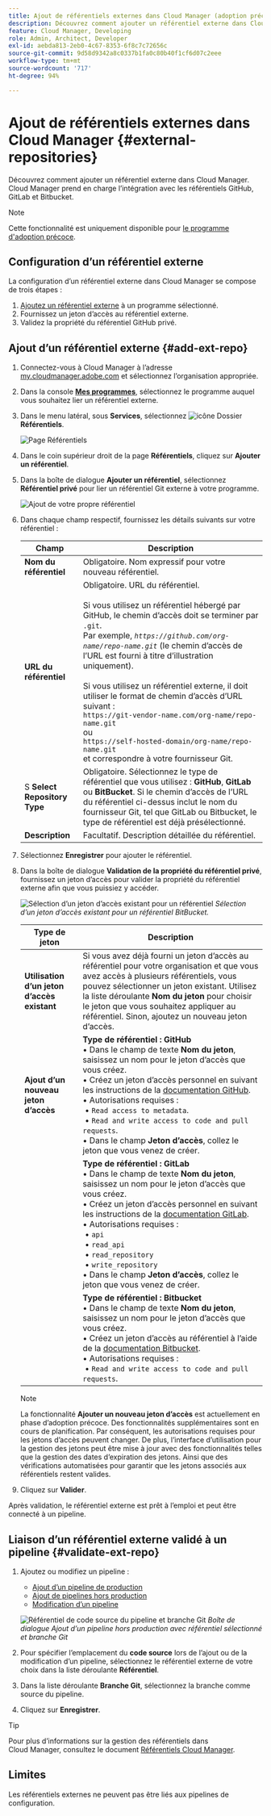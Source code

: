 ```yaml
---
title: Ajout de référentiels externes dans Cloud Manager (adoption précoce)
description: Découvrez comment ajouter un référentiel externe dans Cloud Manager. Cloud Manager prend en charge l’intégration avec les référentiels GitHub, GitLab et Bitbucket.
feature: Cloud Manager, Developing
role: Admin, Architect, Developer
exl-id: aebda813-2eb0-4c67-8353-6f8c7c72656c
source-git-commit: 9d58d9342a8c0337b1fa0c80b40f1cf6d07c2eee
workflow-type: tm+mt
source-wordcount: '717'
ht-degree: 94%

---
```


# Ajout de référentiels externes dans Cloud Manager {#external-repositories}

Découvrez comment ajouter un référentiel externe dans Cloud Manager. Cloud Manager prend en charge l’intégration avec les référentiels GitHub, GitLab et Bitbucket.

>[!NOTE]
>
>Cette fonctionnalité est uniquement disponible pour [le programme d&#39;adoption précoce](/help/implementing/cloud-manager/release-notes/current.md#early-adoption).

## Configuration d’un référentiel externe

La configuration d’un référentiel externe dans Cloud Manager se compose de trois étapes :

1. [Ajoutez un référentiel externe](#add-external-repo) à un programme sélectionné.
1. Fournissez un jeton d’accès au référentiel externe.
1. Validez la propriété du référentiel GitHub privé.


## Ajout d’un référentiel externe {#add-ext-repo}

1. Connectez-vous à Cloud Manager à l’adresse [my.cloudmanager.adobe.com](https://my.cloudmanager.adobe.com/) et sélectionnez l’organisation appropriée.

1. Dans la console **[Mes programmes](/help/implementing/cloud-manager/navigation.md#my-programs)**, sélectionnez le programme auquel vous souhaitez lier un référentiel externe.

1. Dans le menu latéral, sous **Services**, sélectionnez ![icône Dossier](https://spectrum.adobe.com/static/icons/workflow_18/Smock_Folder_18_N.svg) **Référentiels**.

   ![Page Référentiels](/help/implementing/cloud-manager/managing-code/assets/repositories-tab.png)

1. Dans le coin supérieur droit de la page **Référentiels**, cliquez sur **Ajouter un référentiel**.

1. Dans la boîte de dialogue **Ajouter un référentiel**, sélectionnez **Référentiel privé** pour lier un référentiel Git externe à votre programme.

   ![Ajout de votre propre référentiel](/help/implementing/cloud-manager/managing-code/assets/repositories-private-repo-type.png)

1. Dans chaque champ respectif, fournissez les détails suivants sur votre référentiel :

   | Champ | Description |
   | --- | --- |
   | **Nom du référentiel** | Obligatoire. Nom expressif pour votre nouveau référentiel. |
   | **URL du référentiel** | Obligatoire. URL du référentiel.<br><br> Si vous utilisez un référentiel hébergé par GitHub, le chemin d’accès doit se terminer par `.git`.<br>Par exemple, *`https://github.com/org-name/repo-name.git`* (le chemin d’accès de l’URL est fourni à titre d’illustration uniquement).<br><br>Si vous utilisez un référentiel externe, il doit utiliser le format de chemin d’accès d’URL suivant :<br>`https://git-vendor-name.com/org-name/repo-name.git`<br> ou <br>`https://self-hosted-domain/org-name/repo-name.git`<br> et correspondre à votre fournisseur Git. |
   | S **Select Repository Type** | Obligatoire. Sélectionnez le type de référentiel que vous utilisez : **GitHub**, **GitLab** ou **BitBucket**. Si le chemin d’accès de l’URL du référentiel ci-dessus inclut le nom du fournisseur Git, tel que GitLab ou Bitbucket, le type de référentiel est déjà présélectionné. |
   | **Description** | Facultatif. Description détaillée du référentiel. |

1. Sélectionnez **Enregistrer** pour ajouter le référentiel.

1. Dans la boîte de dialogue **Validation de la propriété du référentiel privé**, fournissez un jeton d’accès pour valider la propriété du référentiel externe afin que vous puissiez y accéder.

   ![Sélection d’un jeton d’accès existant pour un référentiel](/help/implementing/cloud-manager/managing-code/assets/repositories-exisiting-access-token.png)
   *Sélection d’un jeton d’accès existant pour un référentiel BitBucket.*

   | Type de jeton | Description |
   | --- | --- |
   | **Utilisation d’un jeton d’accès existant** | Si vous avez déjà fourni un jeton d’accès au référentiel pour votre organisation et que vous avez accès à plusieurs référentiels, vous pouvez sélectionner un jeton existant. Utilisez la liste déroulante **Nom du jeton** pour choisir le jeton que vous souhaitez appliquer au référentiel. Sinon, ajoutez un nouveau jeton d’accès. |
   | **Ajout d’un nouveau jeton d’accès** | **Type de référentiel : GitHub**<br>• Dans le champ de texte **Nom du jeton**, saisissez un nom pour le jeton d’accès que vous créez.<br>• Créez un jeton d’accès personnel en suivant les instructions de la [documentation GitHub](https://docs.github.com/fr/enterprise-server@3.14/authentication/keeping-your-account-and-data-secure/managing-your-personal-access-tokens).<br>• Autorisations requises : <br> • `Read access to metadata`.<br> • `Read and write access to code and pull requests`.<br>• Dans le champ **Jeton d’accès**, collez le jeton que vous venez de créer. |
   |  | **Type de référentiel : GitLab**<br>• Dans le champ de texte **Nom du jeton**, saisissez un nom pour le jeton d’accès que vous créez.<br>• Créez un jeton d’accès personnel en suivant les instructions de la [documentation GitLab](https://docs.gitlab.com/ee/user/profile/personal_access_tokens.html).<br>• Autorisations requises :<br> • `api`<br> • `read_api`<br> • `read_repository`<br> • `write_repository`<br>• Dans le champ **Jeton d’accès**, collez le jeton que vous venez de créer. |
   |  | **Type de référentiel : Bitbucket**<br>• Dans le champ de texte **Nom du jeton**, saisissez un nom pour le jeton d’accès que vous créez.<br>• Créez un jeton d’accès au référentiel à l’aide de la [documentation Bitbucket](https://support.atlassian.com/bitbucket-cloud/docs/create-a-repository-access-token/).<br>• Autorisations requises :<br> • `Read and write access to code and pull requests`. |

   >[!NOTE]
   >
   >La fonctionnalité **Ajouter un nouveau jeton d’accès** est actuellement en phase d’adoption précoce. Des fonctionnalités supplémentaires sont en cours de planification. Par conséquent, les autorisations requises pour les jetons d’accès peuvent changer. De plus, l’interface d’utilisation pour la gestion des jetons peut être mise à jour avec des fonctionnalités telles que la gestion des dates d’expiration des jetons. Ainsi que des vérifications automatisées pour garantir que les jetons associés aux référentiels restent valides.

1. Cliquez sur **Valider**.

Après validation, le référentiel externe est prêt à l’emploi et peut être connecté à un pipeline.

## Liaison d’un référentiel externe validé à un pipeline {#validate-ext-repo}

1. Ajoutez ou modifiez un pipeline :
   * [Ajout d’un pipeline de production](/help/implementing/cloud-manager/configuring-pipelines/configuring-production-pipelines.md)
   * [Ajout de pipelines hors production](/help/implementing/cloud-manager/configuring-pipelines/configuring-non-production-pipelines.md)
   * [Modification d’un pipeline](/help/implementing/cloud-manager/configuring-pipelines/managing-pipelines.md#editing-pipelines)

   ![Référentiel de code source du pipeline et branche Git](/help/implementing/cloud-manager/managing-code/assets/pipeline-repo-gitbranch.png)
   *Boîte de dialogue Ajout d’un pipeline hors production avec référentiel sélectionné et branche Git*

1. Pour spécifier l’emplacement du **code source** lors de l’ajout ou de la modification d’un pipeline, sélectionnez le référentiel externe de votre choix dans la liste déroulante **Référentiel**.

1. Dans la liste déroulante **Branche Git**, sélectionnez la branche comme source du pipeline.

1. Cliquez sur **Enregistrer**.


>[!TIP]
>
>Pour plus d’informations sur la gestion des référentiels dans Cloud Manager, consultez le document [Référentiels Cloud Manager](/help/implementing/cloud-manager/managing-code/managing-repositories.md).


## Limites

Les référentiels externes ne peuvent pas être liés aux pipelines de configuration.

<!-- THIS BULLET REMOVED AS PER https://wiki.corp.adobe.com/display/DMSArchitecture/Cloud+Manager+2024.12.0+Release. THEY CAN NOW START AUTOMATICALLY>
* Pipelines using external repositories (excluding GitHub-hosted repositories) and the **Deployment Trigger** option [!UICONTROL **On Git Changes**], triggers are not automatically started. They must be manually started. -->
